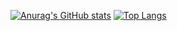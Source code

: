 [![Anurag's GitHub stats](https://github-readme-stats.vercel.app/api?username=mattix7771&show_icons=true&theme=tokyonight&hide_rank=true
)](https://github.com/anuraghazra/github-readme-stats)
[![Top Langs](https://github-readme-stats.vercel.app/api/top-langs/?username=anuraghazra&layout=compact)](https://github.com/anuraghazra/github-readme-stats)